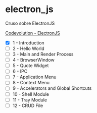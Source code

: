 # electron_js
Cruso sobre ElectronJS

[Codevolution - ElectronJS](https://www.youtube.com/playlist?list=PLC3y8-rFHvwiCJD3WrAFUrIMkGVDE0uqW)

- [x] 1 - Introduction
- [ ] 2 - Hello World
- [ ] 3 - Main and Render Process
- [ ] 4 - BrowserWindow
- [ ] 5 - Quote Widget
- [ ] 6 - IPC
- [ ] 7 - Application Menu
- [ ] 8 - Context Menu
- [ ] 9 - Accelerators and Global Shortcuts
- [ ] 10 - Shell Module
- [ ] 11 - Tray Module
- [ ] 12 - CRUD File
